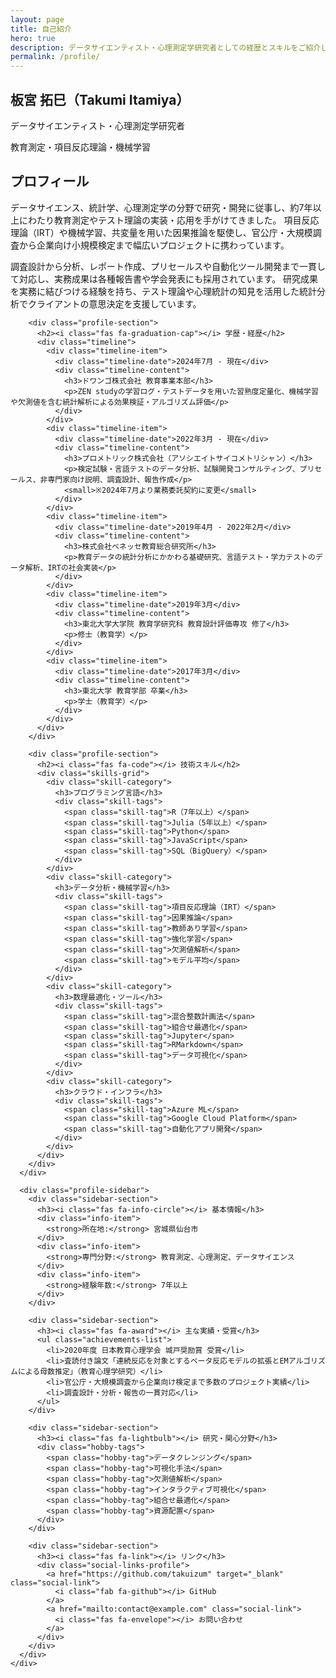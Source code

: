```yaml
---
layout: page
title: 自己紹介
hero: true
description: データサイエンティスト・心理測定学研究者としての経歴とスキルをご紹介します。
permalink: /profile/
---
```


<section class="profile-hero">
  <div class="container">
    <div class="profile-header">
      <div class="profile-image">
        <div class="profile-placeholder">
          <i class="fas fa-user"></i>
        </div>
      </div>
      <div class="profile-info">
        <h1>板宮 拓巳（Takumi Itamiya）</h1>
        <p class="profile-title">データサイエンティスト・心理測定学研究者</p>
        <p class="profile-subtitle">教育測定・項目反応理論・機械学習</p>
      </div>
    </div>
  </div>
</section>

<section class="profile-content">
  <div class="container">
    <div class="profile-grid">
      <div class="profile-main">
        <div class="profile-section">
          <h2><i class="fas fa-user-circle"></i> プロフィール</h2>
          <p>
            データサイエンス、統計学、心理測定学の分野で研究・開発に従事し、約7年以上にわたり教育測定やテスト理論の実装・応用を手がけてきました。
            項目反応理論（IRT）や機械学習、共変量を用いた因果推論を駆使し、官公庁・大規模調査から企業向け小規模検定まで幅広いプロジェクトに携わっています。
          </p>
          <p>
            調査設計から分析、レポート作成、プリセールスや自動化ツール開発まで一貫して対応し、実務成果は各種報告書や学会発表にも採用されています。
            研究成果を実務に結びつける経験を持ち、テスト理論や心理統計の知見を活用した統計分析でクライアントの意思決定を支援しています。
          </p>
        </div>

        <div class="profile-section">
          <h2><i class="fas fa-graduation-cap"></i> 学歴・経歴</h2>
          <div class="timeline">
            <div class="timeline-item">
              <div class="timeline-date">2024年7月 - 現在</div>
              <div class="timeline-content">
                <h3>ドワンゴ株式会社 教育事業本部</h3>
                <p>ZEN studyの学習ログ・テストデータを用いた習熟度定量化、機械学習や欠測値を含む統計解析による効果検証・アルゴリズム評価</p>
              </div>
            </div>
            <div class="timeline-item">
              <div class="timeline-date">2022年3月 - 現在</div>
              <div class="timeline-content">
                <h3>プロメトリック株式会社（アソシエイトサイコメトリシャン）</h3>
                <p>検定試験・言語テストのデータ分析、試験開発コンサルティング、プリセールス、非専門家向け説明、調査設計、報告作成</p>
                <small>※2024年7月より業務委託契約に変更</small>
              </div>
            </div>
            <div class="timeline-item">
              <div class="timeline-date">2019年4月 - 2022年2月</div>
              <div class="timeline-content">
                <h3>株式会社ベネッセ教育総合研究所</h3>
                <p>教育データの統計分析にかかわる基礎研究、言語テスト・学力テストのデータ解析、IRTの社会実装</p>
              </div>
            </div>
            <div class="timeline-item">
              <div class="timeline-date">2019年3月</div>
              <div class="timeline-content">
                <h3>東北大学大学院 教育学研究科 教育設計評価専攻 修了</h3>
                <p>修士（教育学）</p>
              </div>
            </div>
            <div class="timeline-item">
              <div class="timeline-date">2017年3月</div>
              <div class="timeline-content">
                <h3>東北大学 教育学部 卒業</h3>
                <p>学士（教育学）</p>
              </div>
            </div>
          </div>
        </div>

        <div class="profile-section">
          <h2><i class="fas fa-code"></i> 技術スキル</h2>
          <div class="skills-grid">
            <div class="skill-category">
              <h3>プログラミング言語</h3>
              <div class="skill-tags">
                <span class="skill-tag">R（7年以上）</span>
                <span class="skill-tag">Julia（5年以上）</span>
                <span class="skill-tag">Python</span>
                <span class="skill-tag">JavaScript</span>
                <span class="skill-tag">SQL（BigQuery）</span>
              </div>
            </div>
            <div class="skill-category">
              <h3>データ分析・機械学習</h3>
              <div class="skill-tags">
                <span class="skill-tag">項目反応理論（IRT）</span>
                <span class="skill-tag">因果推論</span>
                <span class="skill-tag">教師あり学習</span>
                <span class="skill-tag">強化学習</span>
                <span class="skill-tag">欠測値解析</span>
                <span class="skill-tag">モデル平均</span>
              </div>
            </div>
            <div class="skill-category">
              <h3>数理最適化・ツール</h3>
              <div class="skill-tags">
                <span class="skill-tag">混合整数計画法</span>
                <span class="skill-tag">組合せ最適化</span>
                <span class="skill-tag">Jupyter</span>
                <span class="skill-tag">RMarkdown</span>
                <span class="skill-tag">データ可視化</span>
              </div>
            </div>
            <div class="skill-category">
              <h3>クラウド・インフラ</h3>
              <div class="skill-tags">
                <span class="skill-tag">Azure ML</span>
                <span class="skill-tag">Google Cloud Platform</span>
                <span class="skill-tag">自動化アプリ開発</span>
              </div>
            </div>
          </div>
        </div>
      </div>

      <div class="profile-sidebar">
        <div class="sidebar-section">
          <h3><i class="fas fa-info-circle"></i> 基本情報</h3>
          <div class="info-item">
            <strong>所在地:</strong> 宮城県仙台市
          </div>
          <div class="info-item">
            <strong>専門分野:</strong> 教育測定、心理測定、データサイエンス
          </div>
          <div class="info-item">
            <strong>経験年数:</strong> 7年以上
          </div>
        </div>

        <div class="sidebar-section">
          <h3><i class="fas fa-award"></i> 主な実績・受賞</h3>
          <ul class="achievements-list">
            <li>2020年度 日本教育心理学会 城戸奨励賞 受賞</li>
            <li>査読付き論文「連続反応を対象とするベータ反応モデルの拡張とEMアルゴリズムによる母数推定」（教育心理学研究）</li>
            <li>官公庁・大規模調査から企業向け検定まで多数のプロジェクト実績</li>
            <li>調査設計・分析・報告の一貫対応</li>
          </ul>
        </div>

        <div class="sidebar-section">
          <h3><i class="fas fa-lightbulb"></i> 研究・関心分野</h3>
          <div class="hobby-tags">
            <span class="hobby-tag">データクレンジング</span>
            <span class="hobby-tag">可視化手法</span>
            <span class="hobby-tag">欠測値解析</span>
            <span class="hobby-tag">インタラクティブ可視化</span>
            <span class="hobby-tag">組合せ最適化</span>
            <span class="hobby-tag">資源配置</span>
          </div>
        </div>

        <div class="sidebar-section">
          <h3><i class="fas fa-link"></i> リンク</h3>
          <div class="social-links-profile">
            <a href="https://github.com/takuizum" target="_blank" class="social-link">
              <i class="fab fa-github"></i> GitHub
            </a>
            <a href="mailto:contact@example.com" class="social-link">
              <i class="fas fa-envelope"></i> お問い合わせ
            </a>
          </div>
        </div>
      </div>
    </div>
  </div>
</section>
